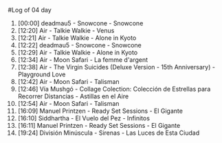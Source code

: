 #Log of 04 day

1. [00:00] deadmau5 - Snowcone - Snowcone
1. [12:20] Air - Talkie Walkie - Venus
1. [12:21] Air - Talkie Walkie - Alone in Kyoto
1. [12:22] deadmau5 - Snowcone - Snowcone
1. [12:29] Air - Talkie Walkie - Alone in Kyoto
1. [12:34] Air - Moon Safari - La femme d'argent
1. [12:38] Air - The Virgin Suicides (Deluxe Version - 15th Anniversary) - Playground Love
1. [12:42] Air - Moon Safari - Talisman
1. [12:46] Vía Mushgó - Collage Colection: Colección de Estrellas para Recorrer Distancias - Astillas en el Aire
1. [12:54] Air - Moon Safari - Talisman
1. [16:09] Manuel Printzen - Ready Set Sessions - El Gigante
1. [16:10] Siddhartha - El Vuelo del Pez - Infinitos
1. [16:11] Manuel Printzen - Ready Set Sessions - El Gigante
1. [19:24] División Minúscula - Sirenas - Las Luces de Esta Ciudad

